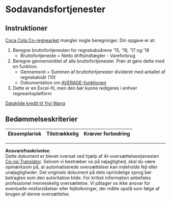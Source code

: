<!--
CO_OP_TRANSLATOR_METADATA:
{
  "original_hash": "f824bfdb8b12d33293913f76f5c787c5",
  "translation_date": "2025-08-26T21:12:13+00:00",
  "source_file": "2-Working-With-Data/06-non-relational/assignment.md",
  "language_code": "da"
}
-->
# Sodavandsfortjenester

## Instruktioner

[Coca Cola Co-regnearket](../../../../2-Working-With-Data/06-non-relational/CocaColaCo.xlsx) mangler nogle beregninger. Din opgave er at:

1. Beregne bruttofortjenesten for regnskabsårene '15, '16, '17 og '18
    - Bruttofortjeneste = Netto driftsindtægter - Vareforbrug
1. Beregne gennemsnittet af alle bruttofortjenester. Prøv at gøre dette med en funktion.
    - Gennemsnit = Summen af bruttofortjenester divideret med antallet af regnskabsår (10)
    - Dokumentation om [AVERAGE-funktionen](https://support.microsoft.com/en-us/office/average-function-047bac88-d466-426c-a32b-8f33eb960cf6)
1. Dette er en Excel-fil, men den bør kunne redigeres i enhver regnearksplatform

[Datakilde kredit til Yiyi Wang](https://www.kaggle.com/yiyiwang0826/cocacola-excel)

## Bedømmelseskriterier

Eksemplarisk | Tilstrækkelig | Kræver forbedring
--- | --- | -- |

---

**Ansvarsfraskrivelse**:  
Dette dokument er blevet oversat ved hjælp af AI-oversættelsestjenesten [Co-op Translator](https://github.com/Azure/co-op-translator). Selvom vi bestræber os på nøjagtighed, skal du være opmærksom på, at automatiserede oversættelser kan indeholde fejl eller unøjagtigheder. Det originale dokument på dets oprindelige sprog bør betragtes som den autoritative kilde. For kritisk information anbefales professionel menneskelig oversættelse. Vi påtager os ikke ansvar for eventuelle misforståelser eller fejltolkninger, der måtte opstå som følge af brugen af denne oversættelse.